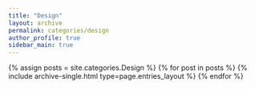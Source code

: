 ```yaml
---
title: "Design"
layout: archive
permalink: categories/design
author_profile: true
sidebar_main: true
---
```


{% assign posts = site.categories.Design %}
{% for post in posts %} {% include archive-single.html type=page.entries_layout %} {% endfor %}